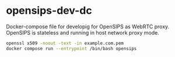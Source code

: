 # opensips-dev-dc

Docker-compose file for developig for OpenSIPS as WebRTC proxy. OpenSIPS is stateless and running in host network proxy mode.

```bash
openssl x509 -noout -text -in example.com.pem
docker compose run --entrypoint /bin/bash opensips
```